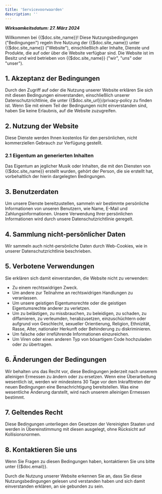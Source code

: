 ```yaml
---
title: 'Servicevoorwaarden'
description: ''
---
```

***Wirksamkeitsdatum: 27. März 2024***

Willkommen bei {{$doc.site_name}}! Diese Nutzungsbedingungen ("Bedingungen") regeln Ihre Nutzung der {{$doc.site_name}} unter {{$doc.site_name}} ("Website"), einschließlich aller Inhalte, Dienste und Produkte, die auf oder über die Website verfügbar sind. Die Website ist im Besitz und wird betrieben von {{$doc.site_name}} ("wir", "uns" oder "unser").

## 1. Akzeptanz der Bedingungen
Durch den Zugriff auf oder die Nutzung unserer Website erklären Sie sich mit diesen Bedingungen einverstanden, einschließlich unserer Datenschutzrichtlinie, die unter {{$doc.site_url}}/privacy-policy zu finden ist. Wenn Sie mit einem Teil der Bedingungen nicht einverstanden sind, haben Sie keine Erlaubnis, auf die Website zuzugreifen.

## 2. Nutzung der Website
Diese Dienste werden Ihnen kostenlos für den persönlichen, nicht kommerziellen Gebrauch zur Verfügung gestellt.

### 2.1 Eigentum an generierten Inhalten
Das Eigentum an jeglicher Musik oder Inhalten, die mit den Diensten von {{$doc.site_name}} erstellt wurden, gehört der Person, die sie erstellt hat, vorbehaltlich der hierin dargelegten Bedingungen.

## 3. Benutzerdaten
Um unsere Dienste bereitzustellen, sammeln wir bestimmte persönliche Informationen von unseren Benutzern, wie Name, E-Mail und Zahlungsinformationen. Unsere Verwendung Ihrer persönlichen Informationen wird durch unsere Datenschutzrichtlinie geregelt.

## 4. Sammlung nicht-persönlicher Daten
Wir sammeln auch nicht-persönliche Daten durch Web-Cookies, wie in unserer Datenschutzrichtlinie beschrieben.

## 5. Verbotene Verwendungen
Sie erklären sich damit einverstanden, die Website nicht zu verwenden:

- Zu einem rechtswidrigen Zweck.
- Um andere zur Teilnahme an rechtswidrigen Handlungen zu veranlassen.
- Um unsere geistigen Eigentumsrechte oder die geistigen Eigentumsrechte anderer zu verletzen.
- Um zu belästigen, zu missbrauchen, zu beleidigen, zu schaden, zu diffamieren, zu verleumden, herabzusetzen, einzuschüchtern oder aufgrund von Geschlecht, sexueller Orientierung, Religion, Ethnizität, Rasse, Alter, nationaler Herkunft oder Behinderung zu diskriminieren.
- Um falsche oder irreführende Informationen einzureichen.
- Um Viren oder einen anderen Typ von bösartigem Code hochzuladen oder zu übertragen.

## 6. Änderungen der Bedingungen
Wir behalten uns das Recht vor, diese Bedingungen jederzeit nach unserem alleinigen Ermessen zu ändern oder zu ersetzen. Wenn eine Überarbeitung wesentlich ist, werden wir mindestens 30 Tage vor dem Inkrafttreten der neuen Bedingungen eine Benachrichtigung bereitstellen. Was eine wesentliche Änderung darstellt, wird nach unserem alleinigen Ermessen bestimmt.

## 7. Geltendes Recht
Diese Bedingungen unterliegen den Gesetzen der Vereinigten Staaten und werden in Übereinstimmung mit diesen ausgelegt, ohne Rücksicht auf Kollisionsnormen.

## 8. Kontaktieren Sie uns
Wenn Sie Fragen zu diesen Bedingungen haben, kontaktieren Sie uns bitte unter {{$doc.email}}.

Durch die Nutzung unserer Website erkennen Sie an, dass Sie diese Nutzungsbedingungen gelesen und verstanden haben und sich damit einverstanden erklären, an sie gebunden zu sein.